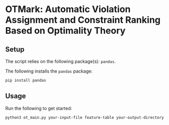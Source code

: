 # OTMark: Automatic Violation Assignment and Constraint Ranking Based on Optimality Theory

## Setup

The script relies on the following package(s): `pandas`. 

The following installs the `pandas` package:

``` bash
pip install pandas
```

## Usage

Run the following to get started: 

``` bash
python3 ot_main.py your-input-file feature-table your-output-directory
```
